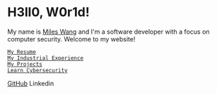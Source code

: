 # H3ll0, W0r1d!

My name is [Miles Wang](https://www.linkedin.com/in/miles-wang-177127293/) and I'm a software developer with a focus on computer security. Welcome to my website!  

[`My Resume`](docs/about/about.md)  
[`My Industrial Experience`](docs/about/experience.md)  
[`My Projects`](docs/about/projects.md)  
[`Learn Cybersecurity`](docs/cybersecurity/cs_intro.md)  
  
  
  
  
  
[GitHub](https://github.com/FallenOverlord?tab=repositories)
Linkedin


